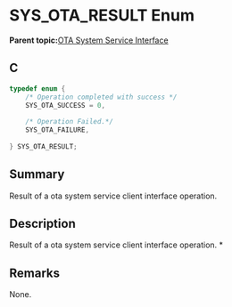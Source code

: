 # SYS\_OTA\_RESULT Enum

**Parent topic:**[OTA System Service Interface](GUID-F8A21576-2DFD-406F-9736-CEFDE7AD5207.md)

## C

```c
typedef enum {
    /* Operation completed with success */
    SYS_OTA_SUCCESS = 0,
    
    /* Operation Failed.*/
    SYS_OTA_FAILURE,
    
} SYS_OTA_RESULT;

```

## Summary

Result of a ota system service client interface operation.

## Description

Result of a ota system service client interface operation. \*

## Remarks

None.

